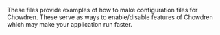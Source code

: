 These files provide examples of how to make configuration files for
Chowdren. These serve as ways to enable/disable features of Chowdren which
may make your application run faster.